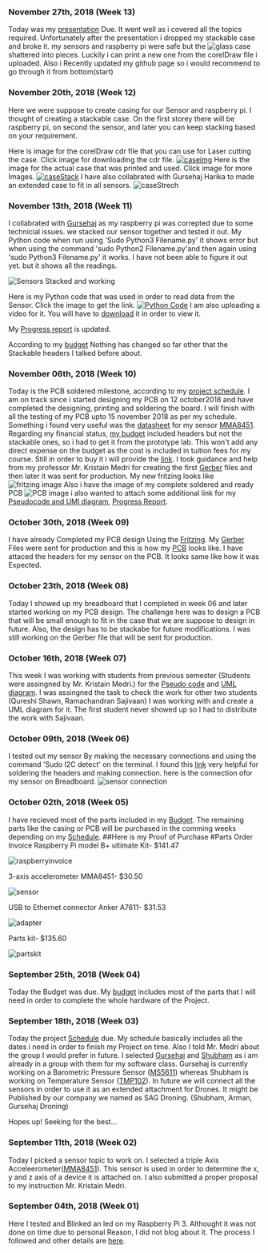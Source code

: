 ### November 27th, 2018 (Week 13)

Today was my [presentation](https://github.com/ArmanVelani/3-AxisAccelerometer/raw/master/pptHArdware.pptx) Due. It went well as i covered all the topics required. Unfortunately after the presentation i dropped my stackable case and broke it. my sensors and raspberry pi were safe but the ![glass case](https://user-images.githubusercontent.com/43188450/49114006-130c6c00-f265-11e8-87db-4841adde0726.jpeg)
 shattered into pieces. Luckily i can print a new one from the corelDraw file i uploaded.
Also i Recently updated my github page so i would recommend to go through it from bottom(start)

### November 20th, 2018 (Week 12)

Here we were suppose to create casing for our Sensor and raspberry pi. I thought of creating a stackable case. On the first storey there will be raspberry pi, on second the sensor, and later you can keep stacking based on your requirement.

Here is image for the corelDraw cdr file that you can use for Laser cutting the case. Click image for downloading the cdr file.
[![caseimg](https://user-images.githubusercontent.com/43188450/48863206-983fde80-ed96-11e8-895b-7cdab2ee6263.PNG)](https://github.coqam/ArmanVelani/3-AxisAccelerometer/raw/master/Pi2Casestack.cdr)
Here is the image for the actual case that was printed and used. Click image for more Images.
[![caseStack](https://user-images.githubusercontent.com/43188450/49106714-ea2eab80-f251-11e8-8a84-8aa38fb49a5a.jpeg)](https://github.com/ArmanVelani/3-AxisAccelerometer/blob/master/other_case_images.md)
I have also collabrated with Gursehaj Harika to made an extended case to fit in all sensors.
![caseStrech](https://user-images.githubusercontent.com/43188450/49106807-27933900-f252-11e8-8aa5-7182a4aa45c1.jpeg)




### November 13th, 2018 (Week 11)
I collabrated with [Gursehaj](https://gursehajharika.github.io/barometricsensor/) as my raspberry pi was correpted due to some technicial issues. we stacked our sensor together and tested it out. My Python code when run using 'Sudo Python3 Filename.py' it shows error but when using the command 'sudo Python2 Filename.py'and then again using 'sudo Python3 Filename.py' it works. I have not been able to figure it out yet. but it shows all the readings.

![Sensors Stacked and working](https://user-images.githubusercontent.com/43188450/48862531-a260dd80-ed94-11e8-9e08-a28f0783966a.jpeg)

Here is my Python code that was used in order to read data from the Sensor. Click the image to get the link.
[![Python Code](https://user-images.githubusercontent.com/43188450/48862483-81988800-ed94-11e8-902c-ec6e4a4453eb.jpeg)](https://github.com/ArmanVelani/3-AxisAccelerometer/blob/master/PythonCode.txt)
I am also uploading a video for it. You will have to [download](https://github.com/ArmanVelani/3-AxisAccelerometer/raw/master/WhatsApp%20Video%202018-11-13%20at%2010.57.24%20PM.mp4) it in order to view it.

My [Progress report](https://github.com/ArmanVelani/3-AxisAccelerometer/blob/master/progressreport.md) is updated.

According to my [budget](https://github.com/ArmanVelani/3-AxisAccelerometer/blob/master/Budget.xlsx) Nothing has changed so far other that the Stackable headers I talked before about.

### November 06th, 2018 (Week 10)

Today is the PCB soldered milestone, according to my [project schedule](https://github.com/ArmanVelani/3-AxisAccelerometer/blob/master/Schedule.mpp). I am on track since i started designing my PCB on 12 october2018 and have completed the designing, printing and soldering the board. I will finish with all the testing of my PCB upto 15 november 2018 as per my schedule. Something i found very useful was the [datasheet](http://www.adafruit.com/datasheets/MMA8451Q-1.pdf) for my sensor [MMA8451](https://www.amazon.ca/gp/product/B00SK8LS4Q/ref=oh_aui_detailpage_o01_s00?ie=UTF8&psc=1). Regarding my financial status, [my budget](https://github.com/ArmanVelani/3-AxisAccelerometer/blob/master/Budget.xlsx) included headers but not the stackable ones, so i had to get it from the prototype lab. This won't add any direct expense on the budget as the cost is included in tuition fees for my course. Still in order to buy it i will provide the [link](https://www.creatroninc.com/product/stackable-header-for-raspberry-pi/). I took guidance and help from my professor Mr. Kristain Medri for creating the first [Gerber](https://github.com/ArmanVelani/3-AxisAccelerometer/blob/master/MMA8451.fzz) files and then later it was sent for production. My new fritzing looks like ![fritzing image](https://user-images.githubusercontent.com/43188450/48366901-30deac00-e67d-11e8-860c-0fb92a65a9b9.jpeg)
Also i have the image of my complete soldered and ready PCB ![PCB image](https://user-images.githubusercontent.com/43188450/48441706-3a8a1180-e75a-11e8-9a3f-52c6deba1b4c.jpeg)
i also wanted to attach some additional link for my [Pseudocode and UMl diagram](https://github.com/ArmanVelani/3-AxisAccelerometer/blob/master/pseudocode_assingment.md), [Progress Report](https://github.com/ArmanVelani/3-AxisAccelerometer/blob/master/progressreport.md).

### October 30th, 2018 (Week 09)

I have already Completed my PCB design Using the [Fritzing](https://github.com/ArmanVelani/3-AxisAccelerometer/blob/master/MMA8451.fzz). My [Gerber](https://github.com/ArmanVelani/3-AxisAccelerometer/blob/master/MMA8451_Gerber.zip) Files were sent for production and this is how my [PCB](https://user-images.githubusercontent.com/43188450/48862001-01bdee00-ed93-11e8-898b-70c879b291d1.jpeg)
 looks like. I have attaced the headers for my sensor on the PCB. It looks same like how it was Expected.

### October 23th, 2018 (Week 08)

Today I showed up my breadboard that I completed in week 06 and later started working on my PCB design. The challenge here was to design a PCB that will be small enough to fit in the case that we are suppose to design in future. Also, the design has to be stackabe for future modifications. I was still working on the Gerber file that will be sent for production. 

### October 16th, 2018 (Week 07)

This week I was working with students from previous semester (Students were assingned by Mr. Kristain Medri.) for the [Pseudo code](https://github.com/ArmanVelani/3-AxisAccelerometer/blob/master/pseudocode_assingment.md) and [UML diagram](https://user-images.githubusercontent.com/43188450/48367169-deea5600-e67d-11e8-9f60-53604ff9a58f.png). I was assingned the task to check the work for other two students (Qureshi Shawn, Ramachandran Sajivaan) I was working with and create a UML diagram for it. The first student never showed up so I had to distribute the work with Sajivaan.


### October 09th, 2018 (Week 06)

I tested out my sensor By making the necessary connections and using the command 'Sudo I2C detect' on the terminal. I found this [link](https://learn.adafruit.com/adafruit-mma8451-accelerometer-breakout/assembly) very helpful for soldering the headers and making connection.
here is the connection ofor my sensor on Breadboard.
![sensor connection](https://user-images.githubusercontent.com/43188450/48366908-35a36000-e67d-11e8-9476-107ec0f8258f.jpeg)

### October 02th, 2018 (Week 05)

I have recieved most of the parts included in my [Budget](https://github.com/ArmanVelani/3-AxisAccelerometer/blob/master/Budget.xlsx). The remaining parts like the casing or PCB will be purchased in the comming weeks depending on my [Schedule](https://github.com/ArmanVelani/3-AxisAccelerometer/blob/master/Schedule.mppwas).
##Here is my Proof of Purchase
#Parts Order Invoice
Raspberry Pi model B+ ultimate Kit- $141.47  

![raspberryinvoice](https://user-images.githubusercontent.com/43188450/48224211-16e45700-e367-11e8-81d5-7193babb236a.png)   

3-axis accelerometer MMA8451- $30.50  

![sensor](https://user-images.githubusercontent.com/43188450/48223631-93763600-e365-11e8-8948-c7ccd7bb1f52.png)   

USB to Ethernet connector Anker A7611- $31.53  

![adapter](https://user-images.githubusercontent.com/43188450/48223645-98d38080-e365-11e8-8b0b-39cfda79556b.PNG)   

Parts kit- $135.60  
  
  ![partskit](https://user-images.githubusercontent.com/43188450/48223983-80b03100-e366-11e8-986c-078eec03a598.png)

### September 25th, 2018 (Week 04)

Today the Budget was due. My [budget](https://github.com/ArmanVelani/3-AxisAccelerometer/blob/master/Budget.xlsx) includes most of the parts that I will need in order to complete the whole hardware of the Project.

### September 18th, 2018 (Week 03)

Today the project [Schedule](https://github.com/ArmanVelani/3-AxisAccelerometer/blob/master/Schedule.mppwas) due. My schedule basically includes all the dates i need in order to finish my Project on time. Also I told Mr. Medri about the group I would prefer in future. I selected [Gursehaj](https://github.com/GursehajHarika) and [Shubham](https://github.com/Shubhamsharma1101) as i am already in a group with them for my software class. Gursehaj is currently working on a Barometric Pressure Sensor ([MS5611](https://img.dxcdn.com/productimages/sku_436671_1.jpg)) whereas Shubham is working on Temperature Sensor ([TMP102](https://cdn.shopify.com/s/files/1/0915/1182/products/13314-03a.jpg?v=1486427078)). In future we will connect all the sensors in order to use it as an extended attachment for Drones. It might be Published by our company we named as SAG Droning. (Shubham, Arman, Gursehaj Droning)

Hopes up! Seeking for the best...

### September 11th, 2018 (Week 02)

Today I picked a sensor topic to work on. I selected a triple Axis Acceleerometer([MMA8451](https://cdn-learn.adafruit.com/assets/assets/000/018/474/medium800/sensors_pinouts.jpg?1406662993)). This sensor is used in order to determine the x, y and z axis of a device it is attached on. I also submitted a proper proposal to my instruction Mr. Kristain Medri.

### September 04th, 2018 (Week 01)

Here I tested and Blinked an led on my Raspberry Pi 3. Althought it was not done on time due to personal Reason, I did not blog about it. The process I followed and other details are [here](https://six0four.github.io/ceng317/wk01.html).

